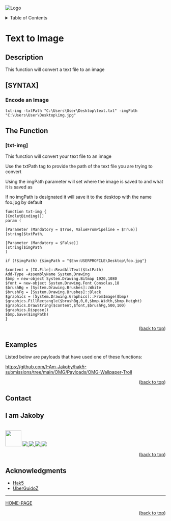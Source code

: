 ![Logo](https://github.com/I-Am-Jakoby/hak5-submissions/blob/main/Assets/logo-170-px.png?raw=true)

<!-- TABLE OF CONTENTS -->
<details>
  <summary>Table of Contents</summary>
  <ol>
    <li><a href="#Description">Description</a></li>
    <li><a href="#SYNTAX">Syntax</a></li>	  
    <li><a href="#The-Function">The Function</a></li>
    <li><a href="#Examples">Examples</a></li>
    <li><a href="#Contact">Contact</a></li>
    <li><a href="#Acknowledgments">Acknowledgments</a></li>
  </ol>
</details>

# Text to Image

## Description

This function will convert a text file to an image

## [SYNTAX]

### Encode an Image 
```
txt-img -txtPath "C:\Users\User\Desktop\text.txt" -imgPath "C:\Users\User\Desktop\img.jpg"
```

## The Function

### [txt-img] 

This function will convert your text file to an image

Use the txtPath tag to provide the path of the text file you are trying to convert

Using the imgPath parameter will set where the image is saved to and what it is saved as

If no imgPath is designated it will save it to the desktop with the name foo.jpg by default

```
function txt-img {
[CmdletBinding()]
param (

[Parameter (Mandatory = $True, ValueFromPipeline = $True)]
[string]$txtPath,

[Parameter (Mandatory = $False)]
[string]$imgPath
)

if (!$imgPath) {$imgPath = "$Env:USERPROFILE\Desktop\foo.jpg"}

$content = [IO.File]::ReadAllText($txtPath)
Add-Type -AssemblyName System.Drawing
$bmp = new-object System.Drawing.Bitmap 1920,1080 
$font = new-object System.Drawing.Font Consolas,18 
$brushBg = [System.Drawing.Brushes]::White 
$brushFg = [System.Drawing.Brushes]::Black 
$graphics = [System.Drawing.Graphics]::FromImage($bmp) 
$graphics.FillRectangle($brushBg,0,0,$bmp.Width,$bmp.Height) 
$graphics.DrawString($content,$font,$brushFg,500,100) 
$graphics.Dispose() 
$bmp.Save($imgPath) 
}
```

<p align="right">(<a href="#top">back to top</a>)</p>


## Examples 

Listed below are payloads that have used one of these functions:

https://github.com/I-Am-Jakoby/hak5-submissions/tree/main/OMG/Payloads/OMG-Wallpaper-Troll

<p align="right">(<a href="#top">back to top</a>)</p>

<!-- CONTACT -->
## Contact

<div><h2>I am Jakoby</h2></div>
  <p><br/>

  <img src="https://media.giphy.com/media/VgCDAzcKvsR6OM0uWg/giphy.gif" width="50"> 

  <a href="https://github.com/I-Am-Jakoby/">
    <img src="https://img.shields.io/badge/GitHub-I--Am--Jakoby-blue">
  </a>

  <a href="https://www.instagram.com/i_am_jakoby/">
    <img src="https://img.shields.io/badge/Instagram-i__am__jakoby-red">
  </a>

  <a href="https://twitter.com/I_Am_Jakoby/">
    <img src="https://img.shields.io/badge/Twitter-I__Am__Jakoby-blue">
  </a>

  <a href="https://www.youtube.com/c/IamJakoby/">
    <img src="https://img.shields.io/badge/YouTube-I_am_Jakoby-red">
  </a>

</p>



<p align="right">(<a href="#top">back to top</a>)</p>

<!-- ACKNOWLEDGMENTS -->
## Acknowledgments

* [Hak5](https://hak5.org/)
* [UberGuidoZ](https://github.com/UberGuidoZ)

***

[HOME-PAGE](https://github.com/I-Am-Jakoby/PowerShell-for-Hackers)

<p align="right">(<a href="#top">back to top</a>)</p>
